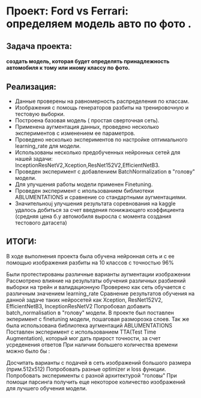# Проект: Ford vs Ferrari: определяем модель авто по фото .




## Задача проекта:
####  создать модель, которая будет определять принадлежность автомобиля к тому или иному классу по фото.

## Реализация:
- Данные проверены на равномерность распределения по классам.
- Изображения с помощь генераторов разбиты на тренировочную и тестовую выборки.
- Построена базовая модель ( простая сверточная сеть). 
- Применена аугментация данных, проведено несколько экспериментов с изменением ее параметров.
- Проведено несколько экспериментов по настройке оптимального learning_rate  для модели.
- Использованы несколько предобученных нейронных сетей для нашей задачи: InceptionResNetV2,Xception,ResNet152V2,EfficientNetB3.
- Проведен эксперимент с добавлением BatchNormalization в "голову" модели.
- Для улучшения работы модели применен Finetuning.
- Проведен эксперимент с ипользованием библиотеки ABLUMENTATIONS и сравнение со стандартными аугментациями.
- Значительноuj улучшения результата соревнования на kaggle удалось добиться за счет введения понижающего коэффициента (средняя цена б.у автомобиля выросла с момента создания тестового датасета)





## ИТОГИ:
В ходе выполнения проекта была обучена нейронная сеть и с ее помощью изображения разбиты на 10 классов с точностью 96%

Были протестированы различные варианты аугментации изображении
Рассмотрено влияние на результаты обучения различных разбиений выборки на трейн и валидационную
Проверено как сеть обучается с различным значением learning_rate
Сравнение результатов обучения на данной задаче таких нейросетей как Xception, ResNet152V2, EfficientNetB3, InceptionResNetV2
Попробовал добавить batch_normalisation в "голову" модели.
В проекте был поставлен экперимент с finetuning модели, пошаговая разморозка слоев.
Так же была использована библиотека аугментаций ABLUMENTATIONS
Поставлен эксперимент с использованием TTA(Test Time Augmentation), который мог дать прирост точности, за счет усреденения ответов
При наличии большего количества времени можно было бы :

Досчитать варианты с подачей в сеть изображений большого размера (прим.512х512)
Попробовать разные optimizer и loss функции.
Попробовать эксперименты с разной архитектурой "головы"
При помощи парсинга получить еще некоторое количество изображений для лучшего обучения модели.
